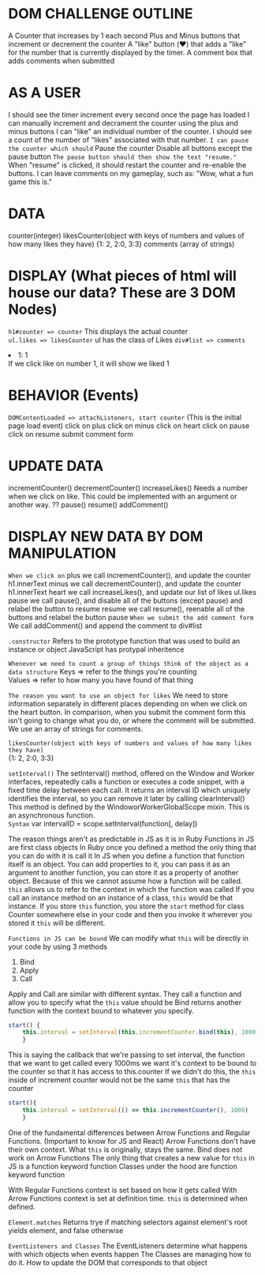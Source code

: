 # DOM CHALLENGE OUTLINE
A Counter that increases by 1 each second 
Plus and Minus buttons that increment or decrement the counter
A "like" button (❤️) that adds a "like" for the number that is currently displayed by the timer. 
A comment box that adds comments when submitted 

# AS A USER
I should see the timer increment every second once the page has loaded
I can manually increment and decrament the counter using the plus and minus buttons
I can "like" an individual number of the counter. 
I should see a count of the number of "likes" associated with that number. 
`I can pause the counter which should`
Pause the counter 
Disable all buttons except the pause button
`The pause button should then show the text "resume."` 
When "resume" is clicked, it should restart the counter and re-enable the buttons. 
I can leave comments on my gameplay, such as: "Wow, what a fun game this is." 
  
# DATA
counter(integer)
likesCounter(object with keys of numbers and values of how many likes they have) 
  {1: 2, 2:0, 3:3} 
comments (array of strings)  

# DISPLAY (What pieces of html will house our data? These are 3 DOM Nodes)
`h1#counter => counter` This displays the actual counter  
`ul.likes => likesCounter` ul has the class of Likes 
`div#list => comments`
<li>1: 1 </li>   If we click like on number 1, it will show we liked 1
    

# BEHAVIOR (Events)
`DOMContentLoaded => attachListeners, start counter`   (This is the initial page load event) 
click on plus
click on minus
click on heart
click on pause
click on resume
submit comment form

# UPDATE DATA 
incrementCounter() 
decrementCounter() 
increaseLikes()  Needs a number when we click on like. This could be implemented with an argument or another way. ??
pause()
resume()
addComment() 

# DISPLAY NEW DATA BY DOM MANIPULATION  

`When we click on`
plus we call incrementCounter(), and update the counter h1.innerText 
minus we call decrementCounter(), and update the counter h1.innerText 
heart we call increaseLikes(), and update our list of  likes ul.likes
pause we call pause(), and disable all of the buttons (except pause) and relabel the button to resume 
resume we call resume(), reenable all of the buttons and relabel the button pause 
`When we submit the add comment form` 
We call addComment() and append the comment to div#list 





`.constructor` 
Refers to the prototype function that was used to build an instance or object 
JavaScript has protypal inheritence 

`Whenever we need to count a group of things think of the object as a data structure`
Keys => refer to the things you're counting  
Values => refer to how many you have found of that thing 

`The reason you want to use an object for likes`
We need to store information separately in different places depending on when we click on the heart button. 
In comparison, when you submit the comment form this isn't going to change what you do, or where the comment will be submitted. 
We use an array of strings for comments. 

`likesCounter(object with keys of numbers and values of how many likes they have)`  
  {1: 2, 2:0, 3:3}

`setInterval()`
The setInterval() method, offered on the Window and Worker interfaces, repeatedly calls a function or executes a code snippet, with a fixed time delay between each call. It returns an interval ID which uniquely identifies the interval, so you can remove it later by calling clearInterval()
This method is defined by the WindoworWorkerGlobalScope mixin. This is an asynchronous function.  
`Syntax` 
var intervalID = scope.setInterval(function[, delay]) 



The reason things aren't as predictable in JS as it is in Ruby 
Functions in JS are first class objects 
In Ruby once you defined a method the only thing that you can do with it is call it 
In JS when you define a function that function itself is an object. 
You can add properties to it, you can pass it as an argument to another function, you can store it as a property of another object. Because of this we cannot assume how a function will be called. 
`this` allows us to refer to the context in which the function was called 
If you call an instance method on an instance of a class, `this` would be that instance. 
If you store `this` function, you store the `start` method for class Counter somewhere else in your code and then you invoke it wherever you stored it `this` will be different. 

`Functions in JS can be bound`
We can modify what `this` will be directly in your code by using 3 methods 
1. Bind
2. Apply 
3. Call 

Apply and Call are similar with different syntax. They call a function and allow you to specify what the `this` value should be
Bind returns another function with the context bound to whatever you specify. 

```js
start() {
    this.interval = setInterval(this.incrementCounter.bind(this), 1000)
    }
``` 
This is saying the callback that we're passing to set interval, the function that we want to get called every 1000ms we want it's context to be bound to the counter so that it has access to this.counter 
If we didn't do this, the `this` inside of increment counter would not be the same `this` that has the counter 
```js
start(){
    this.interval = setInterval(() => this.incrementCounter(), 1000) 
    }
```
One of the fundamental differences between Arrow Functions and Regular Functions. (Important to know for JS and React)
Arrow Functions don't have their own context. What `this` is originally, stays the same. 
Bind does not work on Arrow Functions 
The only thing that creates a new value for `this` in JS is a function keyword function 
Classes under the hood are function keyword function 

With Regular Functions context is set based on how it gets called 
With Arrow Functions context is set at definition time. `this` is determined when defined. 


`Element.matches`
Returns trye if matching selectors against element's root yields element, and false otherwise 


`EventListeners and Classes`
The EventListeners determine what happens with which objects when events happen 
The Classes are managing how to do it. How to update the DOM that corresponds to that object 
